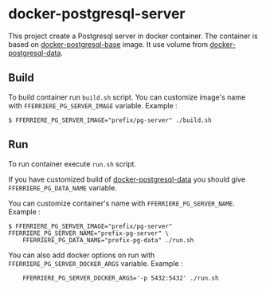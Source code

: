 docker-postgresql-server
========================

This project create a Postgresql server in docker container.
The container is based on [docker-postgresql-base](https://github.com/fferriere/docker-postgresql-base) image.
It use volume from [docker-postgresql-data](https://github.com/fferriere/docker-postgresql-data).

Build
-----

To build container run `build.sh` script. You can customize image's name with `FFERRIERE_PG_SERVER_IMAGE` variable. Example :
```
$ FFERRIERE_PG_SERVER_IMAGE="prefix/pg-server" ./build.sh
```

Run
---

To run container execute `run.sh` script.

If you have customized build of [docker-postgresql-data](https://github.com/fferriere/docker-postgresql-data) you should give `FFERRIERE_PG_DATA_NAME` variable.

You can customize container's name with `FFERRIERE_PG_SERVER_NAME`. Example :
```
$ FFERRIERE_PG_SERVER_IMAGE="prefix/pg-server" FFERRIERE_PG_SERVER_NAME="prefix-pg-server" \
    FFERRIERE_PG_DATA_NAME="prefix-pg-data" ./run.sh
```

You can also add docker options on run with `FFERRIERE_PG_SERVER_DOCKER_ARGS` variable. Example :
```
    FFERRIERE_PG_SERVER_DOCKER_ARGS='-p 5432:5432' ./run.sh
```
